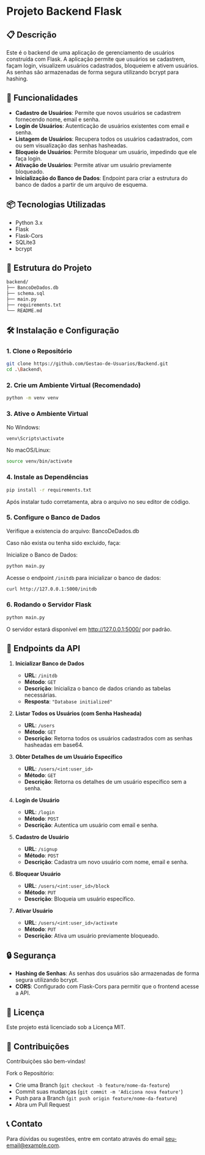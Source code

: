 # Projeto Backend Flask

## 📋 Descrição
Este é o backend de uma aplicação de gerenciamento de usuários construída com Flask. A aplicação permite que usuários se cadastrem, façam login, visualizem usuários cadastrados, bloqueiem e ativem usuários. As senhas são armazenadas de forma segura utilizando bcrypt para hashing.

## 🚀 Funcionalidades
- **Cadastro de Usuários**: Permite que novos usuários se cadastrem fornecendo nome, email e senha.
- **Login de Usuários**: Autenticação de usuários existentes com email e senha.
- **Listagem de Usuários**: Recupera todos os usuários cadastrados, com ou sem visualização das senhas hasheadas.
- **Bloqueio de Usuários**: Permite bloquear um usuário, impedindo que ele faça login.
- **Ativação de Usuários**: Permite ativar um usuário previamente bloqueado.
- **Inicialização do Banco de Dados**: Endpoint para criar a estrutura do banco de dados a partir de um arquivo de esquema.

## 📦 Tecnologias Utilizadas
- Python 3.x
- Flask
- Flask-Cors
- SQLite3
- bcrypt

## 📑 Estrutura do Projeto

```bash
backend/
├── BancoDeDados.db
├── schema.sql
├── main.py
├── requirements.txt
└── README.md
```

## 🛠️ Instalação e Configuração

### 1. Clone o Repositório
```bash
git clone https://github.com/Gestao-de-Usuarios/Backend.git
cd .\Backend\
```

### 2. Crie um Ambiente Virtual (Recomendado)
```bash
python -m venv venv
```

### 3. Ative o Ambiente Virtual
No Windows:
```bash
venv\Scripts\activate
```
No macOS/Linux:
```bash
source venv/bin/activate
```

### 4. Instale as Dependências
```bash
pip install -r requirements.txt
```
Após instalar tudo corretamenta, abra o arquivo no seu editor de código.

### 5. Configure o Banco de Dados
Verifique a existencia do arquivo: BancoDeDados.db

Caso não exista ou tenha sido excluido, faça:

Inicialize o Banco de Dados:
```bash
python main.py
```

Acesse o endpoint `/initdb` para inicializar o banco de dados:
```bash
curl http://127.0.0.1:5000/initdb
```

### 6. Rodando o Servidor Flask
```bash
python main.py
```

O servidor estará disponível em http://127.0.0.1:5000/ por padrão.

## 🔧 Endpoints da API

1. **Inicializar Banco de Dados**
   - **URL**: `/initdb`
   - **Método**: `GET`
   - **Descrição**: Inicializa o banco de dados criando as tabelas necessárias.
   - **Resposta**: `"Database initialized"`

2. **Listar Todos os Usuários (com Senha Hasheada)**
   - **URL**: `/users`
   - **Método**: `GET`
   - **Descrição**: Retorna todos os usuários cadastrados com as senhas hasheadas em base64.

3. **Obter Detalhes de um Usuário Específico**
   - **URL**: `/users/<int:user_id>`
   - **Método**: `GET`
   - **Descrição**: Retorna os detalhes de um usuário específico sem a senha.

4. **Login de Usuário**
   - **URL**: `/login`
   - **Método**: `POST`
   - **Descrição**: Autentica um usuário com email e senha.

5. **Cadastro de Usuário**
   - **URL**: `/signup`
   - **Método**: `POST`
   - **Descrição**: Cadastra um novo usuário com nome, email e senha.

6. **Bloquear Usuário**
   - **URL**: `/users/<int:user_id>/block`
   - **Método**: `PUT`
   - **Descrição**: Bloqueia um usuário específico.

7. **Ativar Usuário**
   - **URL**: `/users/<int:user_id>/activate`
   - **Método**: `PUT`
   - **Descrição**: Ativa um usuário previamente bloqueado.

## 🔒 Segurança
- **Hashing de Senhas**: As senhas dos usuários são armazenadas de forma segura utilizando bcrypt.
- **CORS**: Configurado com Flask-Cors para permitir que o frontend acesse a API.

## 📄 Licença
Este projeto está licenciado sob a Licença MIT.

## 🤝 Contribuições
Contribuições são bem-vindas!

Fork o Repositório:
- Crie uma Branch (`git checkout -b feature/nome-da-feature`)
- Commit suas mudanças (`git commit -m 'Adiciona nova feature'`)
- Push para a Branch (`git push origin feature/nome-da-feature`)
- Abra um Pull Request

## 📞 Contato
Para dúvidas ou sugestões, entre em contato através do email seu-email@example.com.
